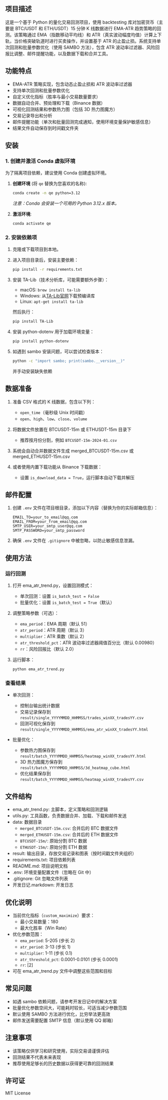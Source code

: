 ## 项目描述
这是一个基于 Python 的量化交易回测项目，使用 backtesting 库对加密货币（主要是 BTC/USDT 和 ETH/USDT）15 分钟 K 线数据进行 EMA-ATR 趋势策略的回测。该策略通过 EMA（指数移动平均线）和 ATR（真实波动幅度均值）计算上下轨，当价格突破轨道时进行买卖操作，并设置基于 ATR 的止盈止损。系统支持单次回测和批量参数优化（使用 SAMBO 方法），包含 ATR 波动率过滤器、风险回报比调整、邮件提醒功能，以及数据下载和合并工具。

## 功能特点
- EMA-ATR 策略实现，包含动态止盈止损和 ATR 波动率过滤器
- 支持单次回测和批量参数优化
- 自定义优化指标（胜率与最小交易数量要求）
- 数据自动合并、预处理和下载（Binance 数据）
- 可视化回测结果和参数热力图（包括 3D 热力图魔方）
- 交易记录导出和分析
- 邮件提醒功能（单次和批量回测完成通知，使用环境变量保护敏感信息）
- 结果文件自动保存到时间戳文件夹

## 安装

### 1. 创建并激活 Conda 虚拟环境
为了隔离项目依赖，建议使用 Conda 创建虚拟环境。

1.  **创建环境** (将 `qe` 替换为您喜欢的名称):
    ```bash
    conda create -n qe python=3.12
    ```
    *注意：Conda 会安装一个可用的 Python 3.12.x 版本。*

2.  **激活环境**:
    ```bash
    conda activate qe
    ```

### 2. 安装依赖项
1. 克隆或下载项目到本地。

2. 进入项目目录后，安装主要依赖：
   ```bash
   pip install -r requirements.txt
   ```

3. 安装 TA-Lib（技术分析库，可能需要额外步骤）：
   - macOS: `brew install ta-lib`
   - Windows: 从[TA-Lib官网](http://ta-lib.org/hdr_dw.html)下载预编译库
   - Linux: `apt-get install ta-lib`

   然后执行：
   ```bash
   pip install TA-Lib
   ```

4. 安装 python-dotenv 用于加载环境变量：
   ```bash
   pip install python-dotenv
   ```

5. 如遇到 sambo 安装问题，可以尝试检查版本：
   ```bash
   python -c "import sambo; print(sambo.__version__)"
   ```
   并手动安装缺失依赖

## 数据准备
1. 准备 CSV 格式的 K 线数据，包含以下列：
   - `open_time`（毫秒级 Unix 时间戳）
   - `open`、`high`、`low`、`close`、`volume`
   
2. 将数据文件放置在 BTCUSDT-15m 或 ETHUSDT-15m 目录下
   - 推荐按月份分割，例如 `BTCUSDT-15m-2024-01.csv`

3. 系统会自动合并数据文件生成 merged_BTCUSDT-15m.csv 或 merged_ETHUSDT-15m.csv

4. 或者使用内置下载功能从 Binance 下载数据：
   - 设置 `is_download_data = True`，运行脚本自动下载并解压

## 邮件配置
1. 创建 `.env` 文件在项目根目录，添加以下内容（替换为你的实际邮箱信息）：
   ```
   EMAIL_TO=your_to_email@qq.com
   EMAIL_FROM=your_from_email@qq.com
   SMTP_USER=your_smtp_user@qq.com
   SMTP_PASSWORD=your_smtp_password
   ```
2. 确保 `.env` 文件在 `.gitignore` 中被忽略，以防止敏感信息泄漏。

## 使用方法

### 运行回测
1. 打开 ema_atr_trend.py，设置回测模式：
   - 单次回测：设置 `is_batch_test = False`
   - 批量优化：设置 `is_batch_test = True`（默认）
   
2. 调整策略参数（可选）：
   - `ema_period`：EMA 周期（默认 51）
   - `atr_period`：ATR 周期（默认 3）
   - `multiplier`：ATR 乘数（默认 2）
   - `atr_threshold_pct`：ATR 波动率过滤器阈值百分比（默认 0.00980）
   - `rr`：风险回报比（默认 2.0）

3. 运行脚本：
   ```bash
   python ema_atr_trend.py
   ```

### 查看结果
- 单次回测：
  - 控制台输出统计数据
  - 交易记录保存到 `result/single_YYYYMMDD_HHMMSS/trades_winXX_tradesYY.csv`
  - 回测可视化保存到 `result/single_YYYYMMDD_HHMMSS/ema_atr_winXX_tradesYY.html`
  
- 批量优化：
  - 参数热力图保存到 `result/batch_YYYYMMDD_HHMMSS/heatmap_winXX_tradesYY.html`
  - 3D 热力图魔方保存到 `result/batch_YYYYMMDD_HHMMSS/3d_heatmap_cube.html`
  - 优化结果保存到 `result/batch_YYYYMMDD_HHMMSS/heatmap_winXX_tradesYY.csv`

## 文件结构
- ema_atr_trend.py: 主脚本，定义策略和回测逻辑
- utils.py: 工具函数，负责数据合并、加载、下载和邮件发送
- data: 数据目录
  - `merged_BTCUSDT-15m.csv`: 合并后的 BTC 数据文件
  - `merged_ETHUSDT-15m.csv`: 合并后的 ETH 数据文件
  - `BTCUSDT-15m/`: 原始分割 BTC 数据
  - `ETHUSDT-15m/`: 原始分割 ETH 数据
- result: 输出目录，存放交易记录和图表（按时间戳文件夹组织）
- requirements.txt: 项目依赖列表
- README.md: 项目说明文档
- .env: 环境变量配置文件（忽略在 Git 中）
- .gitignore: Git 忽略文件列表
- 开发日记.markdown: 开发日志

## 优化说明
- 当前优化指标（`custom_maximize`）要求：
  - 最小交易数量：180
  - 最大化胜率（Win Rate）
- 优化参数范围：
  - `ema_period`: 5-205 (步长 2)
  - `atr_period`: 3-13 (步长 1)
  - `multiplier`: 1-11 (步长 0.1)
  - `atr_threshold_pct`: 0.0001-0.0101 (步长 0.0001)
  - `rr`: [2]
- 可在 ema_atr_trend.py 文件中调整这些范围和目标

## 常见问题
- 如遇 sambo 依赖问题，请参考开发日记中的解决方案
- 批量优化参数空间大，可能耗时较长，可适当减少参数范围
- 默认使用 SAMBO 方法进行优化，比穷举法更高效
- 邮件发送需要配置 SMTP 信息（默认使用 QQ 邮箱）

## 注意事项
- 该策略仅供学习和研究使用，实际交易请谨慎评估
- 回测结果不代表未来表现
- 推荐使用足够长的历史数据以获得更可靠的回测结果

## 许可证
MIT License